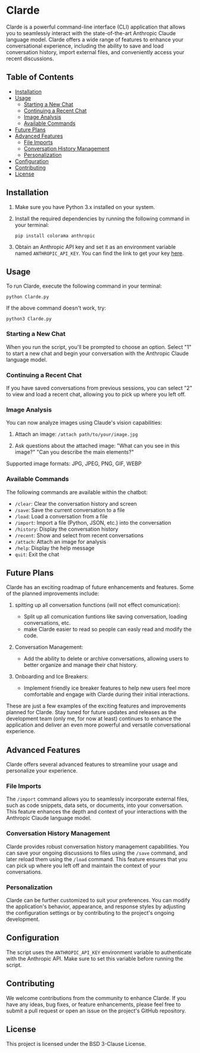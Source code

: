 
# Clarde

Clarde is a powerful command-line interface (CLI) application that allows you to seamlessly interact with the state-of-the-art Anthropic Claude language model. Clarde offers a wide range of features to enhance your conversational experience, including the ability to save and load conversation history, import external files, and conveniently access your recent discussions.

## Table of Contents

- [Installation](#installation)
- [Usage](#usage)
  - [Starting a New Chat](#starting-a-new-chat)
  - [Continuing a Recent Chat](#continuing-a-recent-chat)
  - [Image Analysis](#image-analysis)
  - [Available Commands](#available-commands)
- [Future Plans](#future-plans)
- [Advanced Features](#advanced-features)
  - [File Imports](#file-imports)
  - [Conversation History Management](#conversation-history-management)
  - [Personalization](#personalization)
- [Configuration](#configuration)
- [Contributing](#contributing)
- [License](#license)

## Installation

1. Make sure you have Python 3.x installed on your system.
2. Install the required dependencies by running the following command in your terminal:
   
   
   ``pip install colorama anthropic``
   
   
3. Obtain an Anthropic API key and set it as an environment variable named `ANTHROPIC_API_KEY`. You can find the link to get your key [here](https://console.anthropic.com/settings/keys).

## Usage

To run Clarde, execute the following command in your terminal:


`python Clarde.py`


If the above command doesn't work, try:


`python3 Clarde.py`


### Starting a New Chat

When you run the script, you'll be prompted to choose an option. Select "1" to start a new chat and begin your conversation with the Anthropic Claude language model.

### Continuing a Recent Chat

If you have saved conversations from previous sessions, you can select "2" to view and load a recent chat, allowing you to pick up where you left off.

### Image Analysis

You can now analyze images using Claude's vision capabilities:

1. Attach an image:
   `/attach path/to/your/image.jpg`

2. Ask questions about the attached image:
   "What can you see in this image?"
   "Can you describe the main elements?"

Supported image formats: JPG, JPEG, PNG, GIF, WEBP

### Available Commands

The following commands are available within the chatbot:

- `/clear`: Clear the conversation history and screen
- `/save`: Save the current conversation to a file
- `/load`: Load a conversation from a file
- `/import`: Import a file (Python, JSON, etc.) into the conversation
- `/history`: Display the conversation history
- `/recent`: Show and select from recent conversations
- `/attach`: Attach an image for analysis
- `/help`: Display the help message
- `quit`: Exit the chat

## Future Plans

Clarde has an exciting roadmap of future enhancements and features. Some of the planned improvements include:

1. spitting up all conversation functions (will not effect comunication):
   - Split up all comunication funtions like saving conversation, loading conversations, etc.
   - make Clarde easier to read so people can easly read and modify the code.
  
2. Conversation Management:
   - Add the ability to delete or archive conversations, allowing users to better organize and manage their chat history.

3. Onboarding and Ice Breakers:
   - Implement friendly ice breaker features to help new users feel more comfortable and engage with Clarde during their initial interactions.
  
These are just a few examples of the exciting features and improvements planned for Clarde. Stay tuned for future updates and releases as the development team (only me, for now at least) continues to enhance the application and deliver an even more powerful and versatile conversational experience.

## Advanced Features

Clarde offers several advanced features to streamline your usage and personalize your experience.

### File Imports

The `/import` command allows you to seamlessly incorporate external files, such as code snippets, data sets, or documents, into your conversation. This feature enhances the depth and context of your interactions with the Anthropic Claude language model.

### Conversation History Management

Clarde provides robust conversation history management capabilities. You can save your ongoing discussions to files using the `/save` command, and later reload them using the `/load` command. This feature ensures that you can pick up where you left off and maintain the context of your conversations.

### Personalization

Clarde can be further customized to suit your preferences. You can modify the application's behavior, appearance, and response styles by adjusting the configuration settings or by contributing to the project's ongoing development.

## Configuration

The script uses the `ANTHROPIC_API_KEY` environment variable to authenticate with the Anthropic API. Make sure to set this variable before running the script.

## Contributing

We welcome contributions from the community to enhance Clarde. If you have any ideas, bug fixes, or feature enhancements, please feel free to submit a pull request or open an issue on the project's GitHub repository.

## License

This project is licensed under the BSD 3-Clause License.
